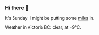 ### Hi there :wave:

It's Sunday! I might be putting some [miles](https://www.strava.com/athletes/889963) in.

Weather in Victoria BC: clear, at +9°C.
